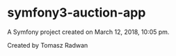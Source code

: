 symfony3-auction-app
====================

A Symfony project created on March 12, 2018, 10:05 pm.

Created by Tomasz Radwan
